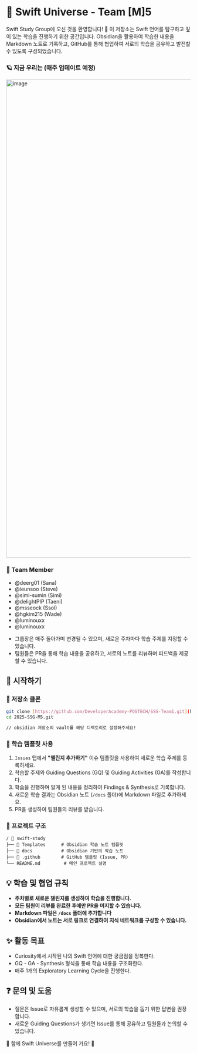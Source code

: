 # 🌱 Swift Universe - Team [M]5

Swift Study Group에 오신 것을 환영합니다! 🤗
이 저장소는 Swift 언어를 탐구하고 깊이 있는 학습을 진행하기 위한 공간입니다. 
Obsidian을 활용하여 학습한 내용을 Markdown 노트로 기록하고, GitHub를 통해 협업하여 서로의 학습을 공유하고 발전할 수 있도록 구성되었습니다.

### 🪐 지금 우리는 (매주 업데이트 예정)
<img width="1300" alt="image" src="https://github.com/user-attachments/assets/ee53a167-bd0a-4656-822b-a3548ac28a9d" />

### 👥 Team Member
+ @deerg01 (Sana)
+ @ieunsoo (Steve)
+ @simi-sumin (Simi)
+ @delightPIP (Taeni)
+ @msseock (Ssol)
+ @hgkim215 (Wade) 
+ @luminouxx
+ @luminouxx

- 그룹장은 매주 돌아가며 변경될 수 있으며, 새로운 주차마다 학습 주제를 지정할 수 있습니다.
- 팀원들은 PR을 통해 학습 내용을 공유하고, 서로의 노트를 리뷰하며 피드백을 제공할 수 있습니다.

## 🚀 시작하기
### 📌 저장소 클론
```bash
git clone [https://github.com/DeveloperAcademy-POSTECH/SSG-Team1.git](https://github.com/DeveloperAcademy-POSTECH/2025-SSG-M5.git)
cd 2025-SSG-M5.git

// obsidian 저장소의 vault를 해당 디렉토리로 설정해주세요!
```




### 🌱 학습 템플릿 사용
1. `Issues` 탭에서 **"챌린지 추가하기"** 이슈 템플릿을 사용하여 새로운 학습 주제를 등록하세요.
2. 학습할 주제와 Guiding Questions (GQ) 및 Guiding Activities (GA)를 작성합니다.
3. 학습을 진행하며 알게 된 내용을 정리하여 Findings & Synthesis로 기록합니다.
4. 새로운 학습 결과는 Obsidian 노트 (`/docs` 폴더)에 Markdown 파일로 추가하세요.
5. PR을 생성하여 팀원들의 리뷰를 받습니다.

### 📂 프로젝트 구조
```
/ 📁 swift-study
├── 📁 Templates      # Obsidian 학습 노트 템플릿
├── 📁 docs           # Obsidian 기반의 학습 노트
├── 📁 .github        # GitHub 템플릿 (Issue, PR)
└── README.md         # 메인 프로젝트 설명
```

## 💡 학습 및 협업 규칙
- **주차별로 새로운 챌린지를 생성하여 학습을 진행합니다.**
- **모든 팀원이 리뷰를 완료한 후에만 PR을 머지할 수 있습니다.**
- **Markdown 파일은 `/docs` 폴더에 추가합니다**
- **Obsidian에서 노트는 서로 링크로 연결하여 지식 네트워크를 구성할 수 있습니다.**

## ✨ 활동 목표
- Curiosity에서 시작된 나의 Swift 언어에 대한 궁금점을 정복한다.
- GQ - GA - Synthesis 형식을 통해 학습 내용을 구조화한다.
- 매주 1개의 Exploratory Learning Cycle을 진행한다.


## ❓ 문의 및 도움
- 질문은 Issue로 자유롭게 생성할 수 있으며, 서로의 학습을 돕기 위한 답변을 권장합니다.
- 새로운 Guiding Questions가 생기면 Issue를 통해 공유하고 팀원들과 논의할 수 있습니다.

🚀 함께 Swift Universe를 만들어 가요! 🌌

